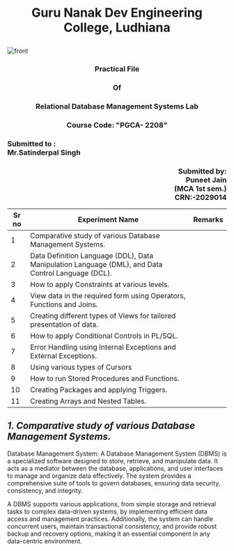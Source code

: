 # <p align="center">Guru Nanak Dev Engineering College, Ludhiana</p>
![front](https://user-images.githubusercontent.com/82715927/121130621-4a076380-c84c-11eb-85e0-81619d36d244.png)

### <p align="center">Practical File</p>
### <p align="center">Of</p>
### <p align="center">Relational Database Management Systems Lab</p>
### <p align="center">Course Code: "PGCA- 2208"</p>
### <p><h3 align="left">Submitted to :</br>Mr.Satinderpal Singh</h3><h3 align="right">Submitted by: </br>Puneet Jain</br>(MCA 1st sem.)</br>CRN:-2029014</h3></p>

Sr no|  Experiment Name |  Remarks|   
|---|---|---|
|  1| Comparative study of various Database Management Systems.  |   |   
|  2|Data Definition Language (DDL), Data Manipulation Language (DML), and Data Control Language (DCL).   |   |   
|  3|How to apply Constraints at various levels. |   |   
|  4|View data in the required form using Operators, Functions and Joins.  |  |
|  5|Creating different types of Views for tailored presentation of data.  |  |
|  6|How to apply Conditional Controls in PL/SQL.   |  |
|  7|Error Handling using Internal Exceptions and External Exceptions.   |  |
|  8|Using various types of Cursors   |  |
|  9|How to run Stored Procedures and Functions.   |  |
|  10|Creating Packages and applying Triggers.   |  |
|  11|Creating Arrays and Nested Tables.  |  |

## *1. Comparative study of various Database Management Systems.*
Database Management System:
A Database Management System (DBMS) is a specialized software designed to store, retrieve, and manipulate data. It acts as a mediator between the database, applications, and user interfaces to manage and organize data effectively. The system provides a comprehensive suite of tools to govern databases, ensuring data security, consistency, and integrity.

A DBMS supports various applications, from simple storage and retrieval tasks to complex data-driven systems, by implementing efficient data access and management practices. Additionally, the system can handle concurrent users, maintain transactional consistency, and provide robust backup and recovery options, making it an essential component in any data-centric environment.

